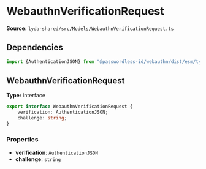 # WebauthnVerificationRequest

**Source:** `lyda-shared/src/Models/WebauthnVerificationRequest.ts`

## Dependencies

```typescript
import {AuthenticationJSON} from "@passwordless-id/webauthn/dist/esm/types";
```

## WebauthnVerificationRequest

**Type:** interface

```typescript
export interface WebauthnVerificationRequest {
    verification: AuthenticationJSON;
    challenge: string;
}
```

### Properties

- **verification**: `A​u​t​h​e​n​t​i​c​a​t​i​o​n​J​S​O​N`
- **challenge**: `string`

